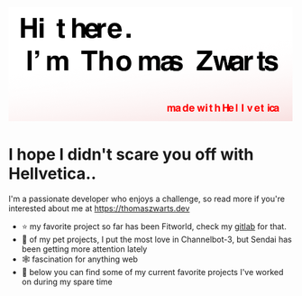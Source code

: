 ![me.png](https://github.com/Thomas-X/Thomas-X/blob/master/iPad%20mini%20-%201%20(1).png "Its me")

# I hope I didn't scare you off with Hellvetica..
I'm a passionate developer who enjoys a challenge, so read more if you're interested about me at https://thomaszwarts.dev

- ⭐ my favorite project so far has been Fitworld, check my [gitlab](https://gitlab.com/fitworld/fitworld-be) for that.
- 💜 of my pet projects, I put the most love in Channelbot-3, but Sendai has been getting more attention lately 
- 🕸 fascination for anything web
- 📃 below you can find some of my current favorite projects I've worked on during my spare time 
